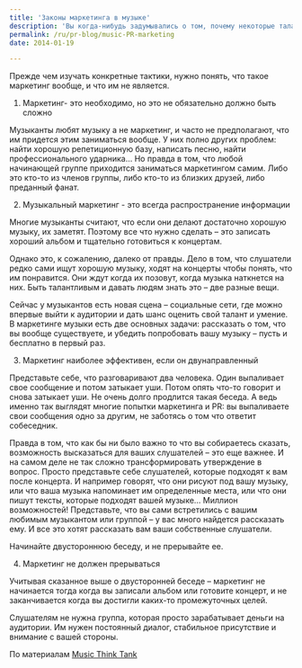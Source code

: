 ```yaml
---
title: 'Законы маркетинга в музыке'
description: 'Вы когда-нибудь задумывались о том, почему некоторые талантливые музыканты пробиваются с трудом и остаются малоизвестными, тогда как менее одаренные люди собирают стадионы? Тому может быть много причин, одна из которых – неумение правильно себя продвигать.'
permalink: /ru/pr-blog/music-PR-marketing
date: 2014-01-19

---
```


Прежде чем изучать конкретные тактики, нужно понять, что такое маркетинг вообще, и что им не является.

1. Маркетинг-  это необходимо, но это не обязательно должно быть сложно

Музыканты любят музыку а не маркетинг, и часто не предполагают, что им придется этим заниматься вообще. У них полно других проблем: найти хорошую репетиционную базу, написать песню, найти профессионального ударника… Но правда в том, что любой начинающей группе приходится заниматься маркетингом самим. Либо это кто-то из членов группы, либо кто-то из близких друзей, либо преданный фанат.

2. Музыкальный маркетинг -  это всегда распространение информации

Многие музыканты считают, что если они делают достаточно хорошую музыку, их заметят. Поэтому все что нужно сделать – это записать хороший альбом и тщательно готовиться к концертам.

Однако это, к сожалению, далеко от правды. Дело в том, что слушатели редко сами ищут хорошую музыку, ходят на концерты чтобы понять, что им понравится. Они ждут когда их позовут, когда музыка наткнется на них. Быть талантливым и давать людям знать это – две разные вещи.

Сейчас у музыкантов есть новая сцена – социальные сети, где можно впервые выйти к аудитории и дать шанс оценить свой талант и умение. В маркетинге музыки есть две основных задачи: рассказать о том, что вы вообще существуете, и убедить попробовать вашу музыку – пусть и бесплатно в первый раз.

3. Маркетинг наиболее эффективен, если он двунаправленный

Представьте себе, что разговаривают два человека. Один выпаливает свое сообщение и потом затыкает уши. Потом опять что-то говорит и снова затыкает уши. Не очень долго продлится такая беседа. А ведь именно так выглядят многие попытки маркетинга и PR: вы выпаливаете свои сообщения одно за другим, не заботясь о том что ответит собеседник.

Правда в том, что как бы ни было важно то что вы собираетесь сказать, возможность высказаться для ваших слушателей – это еще важнее. И на самом деле не так сложно трансформировать утверждение в вопрос. Просто представьте себе слушателей, которые подходят к вам после концерта. И например говорят, что они рисуют под вашу музыку, или что ваша музыка  напоминает им определенные места, или что они пишут тексты, которые подходят вашей музыке… Миллион возможностей! Представьте, что вы сами встретились с вашим любимым музыкантом или группой – у вас много найдется рассказать ему. И все это хотят рассказать вам ваши собственные слушатели.

Начинайте двустороннюю беседу, и не прерывайте ее.

4.  Маркетинг не должен прерываться

Учитывая сказанное выше о двусторонней беседе – маркетинг не начинается тогда когда вы записали альбом или готовите концерт, и не заканчивается когда вы достигли каких-то промежуточных целей.

Слушателям не нужна группа, которая  просто зарабатывает деньги на аудитории. Им нужен постоянный диалог, стабильное присутствие и внимание с вашей стороны.

По материалам <a href="https://www.musicthinktank.com/blog/7-music-marketing-truths-all-musicians-should-know.html">Music Think Tank</a>

